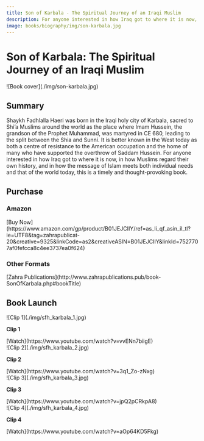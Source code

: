 ```yaml
---
title: Son of Karbala - The Spiritual Journey of an Iraqi Muslim
description: For anyone interested in how Iraq got to where it is now, in how Muslims regard their own history, and in how the message of Islam meets both individual needs and that of the world today, this is a timely and thought-provoking book.
image: books/biography/img/son-karbala.jpg
---
```


# Son of Karbala: The Spiritual Journey of an Iraqi Muslim

<div markdown="1" class="cover-image">
![Book cover](./img/son-karbala.jpg)
</div>

## Summary

Shaykh Fadhlalla Haeri was born in the Iraqi holy city of Karbala, sacred to Shi’a Muslims around the world as the place where Imam Hussein, the grandson of the Prophet Muhammad, was martyred in CE 680, leading to the split between the Shia and Sunni. It is better known in the West today as both a centre of resistance to the American occupation and the home of many who have supported the overthrow of Saddam Hussein. For anyone interested in how Iraq got to where it is now, in how Muslims regard their own history, and in how the message of Islam meets both individual needs and that of the world today, this is a timely and thought-provoking book.

## Purchase

### Amazon

<div markdown="3" class="purchase-link">
[Buy Now](https://www.amazon.com/gp/product/B01JEJCIIY/ref=as_li_qf_asin_il_tl?ie=UTF8&tag=zahrapublicat-20&creative=9325&linkCode=as2&creativeASIN=B01JEJCIIY&linkId=7527707af0fefcca8c4ee3737ea0f624)
</div>

### Other Formats

<div markdown="3" class="purchase-link">
[Zahra Publications](http://www.zahrapublications.pub/book-SonOfKarbala.php#bookTitle)
</div>

## Book Launch

<div markdown="1" class="card video sidebar center gemoji center-content">

<div markdown="2" class="video-image">
![Clip 1](./img/sfh_karbala_1.jpg)
</div>

**Clip 1**

<div markdown="3" class="video-link">
[Watch](https://www.youtube.com/watch?v=vvENn7biigE)
</div>

</div>

<div markdown="1" class="card video sidebar center gemoji center-content">

<div markdown="2" class="video-image">
![Clip 2](./img/sfh_karbala_2.jpg)
</div>

**Clip 2**

<div markdown="3" class="video-link">
[Watch](https://www.youtube.com/watch?v=3q1_Zo-zNxg)
</div>

</div>

<div markdown="1" class="card video sidebar center gemoji center-content">

<div markdown="2" class="video-image">
![Clip 3](./img/sfh_karbala_3.jpg)
</div>

**Clip 3**

<div markdown="3" class="video-link">
[Watch](https://www.youtube.com/watch?v=jpQ2pCRkpA8)
</div>

</div>

<div markdown="1" class="card video sidebar center gemoji center-content">

<div markdown="2" class="video-image">
![Clip 4](./img/sfh_karbala_4.jpg)
</div>

**Clip 4**

<div markdown="3" class="video-link">
[Watch](https://www.youtube.com/watch?v=aOp64KD5Fkg)
</div>

</div>